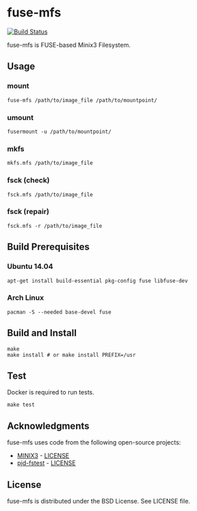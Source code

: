 # fuse-mfs

[![Build Status](https://travis-ci.org/redcap97/fuse-mfs.svg?branch=master)](https://travis-ci.org/redcap97/fuse-mfs)

fuse-mfs is FUSE-based Minix3 Filesystem.

## Usage

### mount

```
fuse-mfs /path/to/image_file /path/to/mountpoint/
```

### umount

```
fusermount -u /path/to/mountpoint/
```

### mkfs

```
mkfs.mfs /path/to/image_file
```

### fsck (check)

```
fsck.mfs /path/to/image_file
```

### fsck (repair)

```
fsck.mfs -r /path/to/image_file
```

## Build Prerequisites

### Ubuntu 14.04

```
apt-get install build-essential pkg-config fuse libfuse-dev
```

### Arch Linux

```
pacman -S --needed base-devel fuse
```

## Build and Install

```
make
make install # or make install PREFIX=/usr
```

## Test

Docker is required to run tests.

```
make test
```

## Acknowledgments

fuse-mfs uses code from the following open-source projects:

* [MINIX3](http://www.minix3.org/) - [LICENSE](http://git.minix3.org/index.cgi?p=minix.git;a=blob_plain;f=LICENSE;hb=HEAD)
* [pjd-fstest](http://www.tuxera.com/community/posix-test-suite/) - [LICENSE](test/pjd-fstest/LICENSE)

## License

fuse-mfs is distributed under the BSD License.
See LICENSE file.
